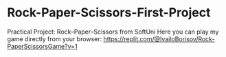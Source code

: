 # Rock-Paper-Scissors-First-Project
Practical Project: Rock–Paper–Scissors from SoftUni
Here you can play my game directly from your browser: https://replit.com/@IvailoBorisov/Rock-PaperScissorsGame?v=1
